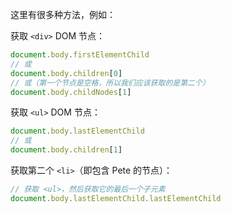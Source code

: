 这里有很多种方法，例如：


获取 `<div>` DOM 节点：

```js
document.body.firstElementChild
// 或
document.body.children[0]
// 或（第一个节点是空格，所以我们应该获取的是第二个）
document.body.childNodes[1]
```

获取 `<ul>` DOM 节点：

```js
document.body.lastElementChild
// 或
document.body.children[1]
```

获取第二个 `<li>`（即包含 Pete 的节点）：

```js
// 获取 <ul>，然后获取它的最后一个子元素
document.body.lastElementChild.lastElementChild
```
